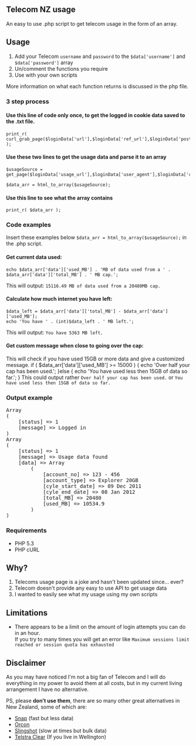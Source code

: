 ## Telecom NZ usage
An easy to use .php script to get telecom usage in the form of an array. 

## Usage
1. Add your Telecom `username` and `password` to the `$data['username']` and `$data['password']` array
2. Un/comment the functions you require
3. Use with your own scripts

More information on what each function returns is discussed in the php file.

### 3 step process
#### Use this line of code only once, to get the logged in cookie data saved to the .txt file.
    print_r( curl_grab_page($loginData['url'],$loginData['ref_url'],$loginData['post_fields'],$loginData['user_agent'],$loginData['coockie_location']) );

#### Use these two lines to get the usage data and parse it to an array

    $usageSource = get_page($loginData['usage_url'],$loginData['user_agent'],$loginData['coockie_location']);

    $data_arr = html_to_array($usageSource);

#### Use this line to see what the array contains
    print_r( $data_arr );


### Code examples
Insert these examples below `$data_arr = html_to_array($usageSource);` in the .php script.

#### Get current data used:
    echo $data_arr['data']['used_MB'] . 'MB of data used from a ' . $data_arr['data']['total_MB'] . ' MB cap.';
This will output: `15116.49 MB of data used from a 20480MB cap.`

#### Calculate how much internet you have left:
    $data_left = $data_arr['data']['total_MB'] - $data_arr['data']['used_MB'];
    echo 'You have ' . (int)$data_left . ' MB left.';
This will output: `You have 5363 MB left.`

#### Get custom message when close to going over the cap:
This will check if you have used 15GB or more data and give a customized message.
    if ( $data_arr['data']['used_MB'] >= 15000 ) {
	    echo 'Over half your cap has been used.';
    }else {
	    echo 'You have used less then 15GB of data so far.';
    }
This could output rather `Over half your cap has been used.` or `You have used less then 15GB of data so far.`

### Output example
<pre>Array
(
    [status] => 1
    [message] => Logged in
)
Array
(
    [status] => 1
    [message] => Usage data found
    [data] => Array
        (
            [account_no] => 123 - 456
            [account_type] => Explorer 20GB
            [cyle_start_date] => 09 Dec 2011
            [cyle_end_date] => 08 Jan 2012
            [total_MB] => 20480
            [used_MB] => 10534.9
        )
)</pre>

### Requirements
* PHP 5.3
* PHP cURL

## Why?
1. Telecoms usage page is a joke and hasn't been updated since… ever?
2. Telecom doesn't provide any easy to use API to get usage data
3. I wanted to easily see what my usage using my own scripts

## Limitations
* There appears to be a limit on the amount of login attempts you can do in an hour. <br /> If you try to many times you will get an error like `Maximum sessions limit reached or session quota has exhausted`


## Disclaimer
As you may have noticed I'm not a big fan of Telecom and I will do everything in my power to avoid them at all costs, but in my current living arrangement I have no alternative.

PS, please **don't use them**, there are so many other great alternatives in New Zealand, some of which are:

* [Snap](http://www.snap.net.nz/) (fast but less data)
* [Orcon](http://www.orcon.net.nz/)
* [Slingshot](http://www.slingshot.co.nz/) (slow at times but bulk data)
* [Telstra Clear](http://www.telstraclear.co.nz/residential/inhome/) (If you live in Wellington) 